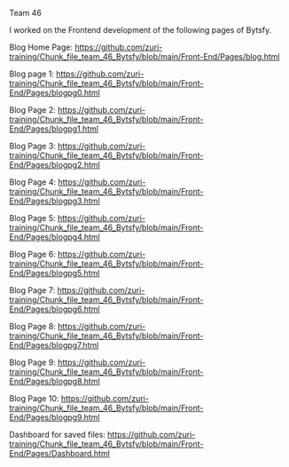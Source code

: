 Team 46 

I worked on the Frontend development of the following pages of Bytsfy.

Blog Home Page: https://github.com/zuri-training/Chunk_file_team_46_Bytsfy/blob/main/Front-End/Pages/blog.html

Blog page 1: https://github.com/zuri-training/Chunk_file_team_46_Bytsfy/blob/main/Front-End/Pages/blogpg0.html

Blog Page 2: https://github.com/zuri-training/Chunk_file_team_46_Bytsfy/blob/main/Front-End/Pages/blogpg1.html

Blog Page 3: https://github.com/zuri-training/Chunk_file_team_46_Bytsfy/blob/main/Front-End/Pages/blogpg2.html

Blog Page 4: https://github.com/zuri-training/Chunk_file_team_46_Bytsfy/blob/main/Front-End/Pages/blogpg3.html

Blog Page 5: https://github.com/zuri-training/Chunk_file_team_46_Bytsfy/blob/main/Front-End/Pages/blogpg4.html

Blog Page 6: https://github.com/zuri-training/Chunk_file_team_46_Bytsfy/blob/main/Front-End/Pages/blogpg5.html

Blog Page 7: https://github.com/zuri-training/Chunk_file_team_46_Bytsfy/blob/main/Front-End/Pages/blogpg6.html

Blog Page 8: https://github.com/zuri-training/Chunk_file_team_46_Bytsfy/blob/main/Front-End/Pages/blogpg7.html

Blog Page 9: https://github.com/zuri-training/Chunk_file_team_46_Bytsfy/blob/main/Front-End/Pages/blogpg8.html

Blog Page 10: https://github.com/zuri-training/Chunk_file_team_46_Bytsfy/blob/main/Front-End/Pages/blogpg9.html

Dashboard for saved files: https://github.com/zuri-training/Chunk_file_team_46_Bytsfy/blob/main/Front-End/Pages/Dashboard.html